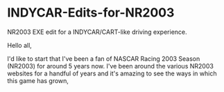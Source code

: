 # INDYCAR-Edits-for-NR2003
NR2003 EXE edit for a INDYCAR/CART-like driving experience.

Hello all,

I'd like to start that I've been a fan of NASCAR Racing 2003 Season (NR2003) for around 5 years now. I've been around the various NR2003 websites for a handful of years and it's amazing to see the ways in which this game has grown,  
